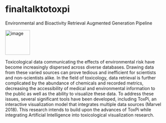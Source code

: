 # finaltalktotoxpi
Environmental and Bioactivity Retrieval Augmented Generation Pipeline

<img width="79" alt="image" src="https://github.com/user-attachments/assets/7161a878-16a4-4988-bc59-f36551c47975" />

Toxicological data communicating the effects of environmental risk have become increasingly dispersed across diverse databases. Drawing data from these varied sources can prove tedious and inefficient for scientists and non-scientists alike. In the field of toxicology, data retrieval is further complicated by the abundance of chemicals and recorded metrics, decreasing the accessibility of medical and environmental information to the public as well as the ability to visualize these data. To address these issues, several significant tools have been developed, including ToxPi, an interactive visualization model that integrates multiple data sources (Marvel 2018). This research intends to build upon the advances of ToxPi while integrating Artificial Intelligence into toxicological visualization research.  

